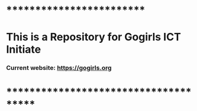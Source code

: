 # ************************
# This is a Repository for Gogirls ICT Initiate
### Current website: https://gogirls.org
# *************************************